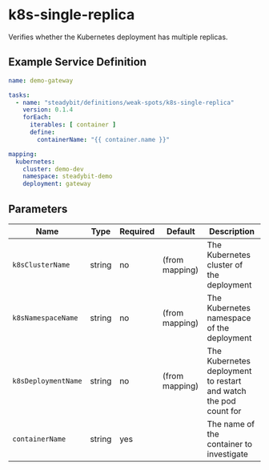 # k8s-single-replica

Verifies whether the Kubernetes deployment has multiple replicas.

## Example Service Definition

```yaml
name: demo-gateway

tasks:
  - name: "steadybit/definitions/weak-spots/k8s-single-replica"
    version: 0.1.4
    forEach:
      iterables: [ container ]
      define:
        containerName: "{{ container.name }}"

mapping:
  kubernetes:
    cluster: demo-dev
    namespace: steadybit-demo
    deployment: gateway
```

## Parameters

| Name                | Type   | Required | Default        | Description                                                      |
|---------------------|--------|----------|----------------|------------------------------------------------------------------|
| `k8sClusterName`    | string | no       | (from mapping) | The Kubernetes cluster of the deployment                         |
| `k8sNamespaceName`  | string | no       | (from mapping) | The Kubernetes namespace of the deployment                       |
| `k8sDeploymentName` | string | no       | (from mapping) | The Kubernetes deployment to restart and watch the pod count for |
| `containerName`     | string | yes      |                | The name of the container to investigate                         |